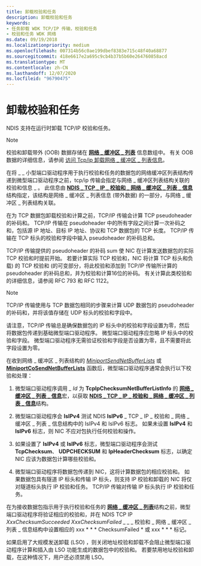 ```yaml
---
title: 卸载校验和任务
description: 卸载校验和任务
keywords:
- 任务卸载 WDK TCP/IP 传输，校验和任务
- 校验和任务 WDK 网络
ms.date: 09/19/2018
ms.localizationpriority: medium
ms.openlocfilehash: 007314b56c0ae199dbef8383e715c48f40a68877
ms.sourcegitcommit: 418e6617e2a695c9cb4b37b5b60e264760858acd
ms.translationtype: MT
ms.contentlocale: zh-CN
ms.lasthandoff: 12/07/2020
ms.locfileid: "96790475"
---
```

# <a name="offloading-checksum-tasks"></a>卸载校验和任务

NDIS 支持在运行时卸载 TCP/IP 校验和任务。

> [!NOTE]
> 校验和卸载带外 (OOB) 数据存储在 [**网络 \_ 缓冲区 \_ 列表**](/windows-hardware/drivers/ddi/ndis/ns-ndis-_net_buffer_list) 信息数组中。 有关 OOB 数据的详细信息，请参阅 [访问 Tcp/ip 卸载网络 \_ 缓冲区 \_ 列表信息](accessing-tcp-ip-offload-net-buffer-list-information.md)。

在将 \_ \_ 小型端口驱动程序用于执行校验和任务的数据包的网络缓冲区列表结构传递到微型端口驱动程序之前，tcp/ip 传输会指定与网络 \_ 缓冲区列表结构关联的校验和信息 \_ 。 此信息由 [**NDIS \_ TCP \_ IP \_ 校验和 \_ 网络 \_ 缓冲区 \_ 列表 \_ 信息**](/windows-hardware/drivers/ddi/ndis/ns-ndis-_ndis_tcp_ip_checksum_net_buffer_list_info) 结构指定，该结构是网络 \_ 缓冲区 \_ 列表信息 (带外数据) 的一部分，与网络 \_ 缓冲区 \_ 列表结构关联。

在为 TCP 数据包卸载校验和计算之前，TCP/IP 传输会计算 TCP pseudoheader 的补码和。 TCP/IP 传输在 pseudoheader 中的所有字段之间计算一次补码之和，包括源 IP 地址、目标 IP 地址、协议和 TCP 数据包的 TCP 长度。 TCP/IP 传输在 TCP 标头的校验和字段中输入 pseudoheader 的补码总和。

TCP/IP 传输提供的 pseudoheader 的补码 sum 使 NIC 在计算发送数据包的实际 TCP 校验和时提前开始。 若要计算实际 TCP 校验和，NIC 将计算 TCP 标头和负载) 的 TCP 校验和 (的可变部分，将此校验和添加到 TCP/IP 传输所计算的 pseudoheader 的补码总和，并为校验和计算16位的补码。 有关计算此类校验和的详细信息，请参阅 RFC 793 和 RFC 1122。

> [!NOTE]
> TCP/IP 传输使用与 TCP 数据包相同的步骤来计算 UDP 数据包的 pseudoheader 的补码和，并将该值存储在 UDP 标头的校验和字段中。

请注意，TCP/IP 传输总是确保数据包的 IP 标头中的校验和字段设置为零，然后将数据包传递到基础微型端口驱动程序。 微型端口驱动程序应忽略 IP 标头中的校验和字段。 微型端口驱动程序无需验证校验和字段是否设置为零，且不需要将此字段设置为零。

在收到网络 \_ 缓冲区 \_ 列表结构的 [*MiniportSendNetBufferLists*](/windows-hardware/drivers/ddi/ndis/nc-ndis-miniport_send_net_buffer_lists) 或 [**MiniportCoSendNetBufferLists**](/windows-hardware/drivers/ddi/ndis/nc-ndis-miniport_co_send_net_buffer_lists) 函数后，微型端口驱动程序通常会执行以下校验和处理：

1.  微型端口驱动程序调用 *\_ Id* 为 **TcpIpChecksumNetBufferListInfo** 的 [**网络 \_ 缓冲区 \_ 列表 \_ 信息**](/windows-hardware/drivers/ddi/ndis/nf-ndis-net_buffer_list_info)宏，以获取 [**NDIS \_ TCP \_ IP \_ 校验和 \_ 网络 \_ 缓冲区 \_ 列表 \_ 信息**](/windows-hardware/drivers/ddi/ndis/ns-ndis-_ndis_tcp_ip_checksum_net_buffer_list_info)结构。

2.  微型端口驱动程序会 **IsIPv4** 测试 NDIS **IsIPv6** \_ TCP \_ IP \_ 校验和 \_ 网络 \_ 缓冲区 \_ 列表 \_ 信息结构中的 IsIPv4 和 IsIPv6 标志。 如果未设置 **IsIPv4** 和 **IsIPv6** 标志，则 NIC 不应对包执行任何校验和操作。

3.  如果设置了 **IsIPv4** 或 **IsIPv6** 标志，微型端口驱动程序会测试 **TcpChecksum**、 **UDPCHECKSUM** 和 **IpHeaderChecksum** 标志，以确定 NIC 应该为数据包计算哪些校验和。

4.  微型端口驱动程序将数据包传递到 NIC，这将计算数据包的相应校验和。 如果数据包具有隧道 IP 标头和传输 IP 标头，则支持 IP 校验和卸载的 NIC 将仅对隧道标头执行 IP 校验和任务。 TCP/IP 传输对传输 IP 标头执行 IP 校验和任务。

在为接收数据包指示用于执行校验和任务的 [**网络 \_ 缓冲区 \_ 列表**](/windows-hardware/drivers/ddi/ndis/ns-ndis-_net_buffer_list)结构之前，微型端口驱动程序将验证相应的校验和，并在 NDIS TCP IP *Xxx***ChecksumSucceeded* *Xxx***ChecksumFailed* \_ \_ \_ 校验和 \_ 网络 \_ 缓冲区 \_ 列表 \_ 信息结构中设置相应的 xxx * * * ChecksumFailed * 或 xxx * * * 标记。

如果启用了大规模发送卸载 (LSO) ，则关闭地址校验和卸载不会阻止微型端口驱动程序计算和插入由 LSO 功能生成的数据包中的校验和。 若要禁用地址校验和卸载，在这种情况下，用户还必须禁用 LSO。

 

